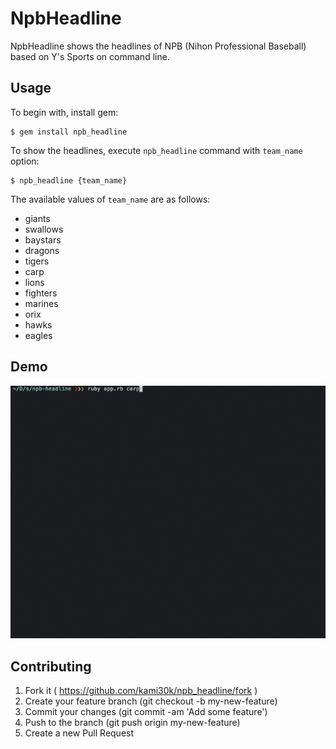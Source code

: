 # NpbHeadline

NpbHeadline shows the headlines of NPB (Nihon Professional Baseball) based on Y's Sports on command line.

## Usage

To begin with, install gem:

```
$ gem install npb_headline
```

To show the headlines, execute `npb_headline` command with `team_name` option:

```
$ npb_headline {team_name}
```

The available values of `team_name` are as follows:

- giants
- swallows
- baystars
- dragons
- tigers
- carp
- lions
- fighters
- marines
- orix
- hawks
- eagles

## Demo

![](docs/demo.gif)

## Contributing

1. Fork it ( https://github.com/kami30k/npb_headline/fork )
2. Create your feature branch (git checkout -b my-new-feature)
3. Commit your changes (git commit -am 'Add some feature')
4. Push to the branch (git push origin my-new-feature)
5. Create a new Pull Request
